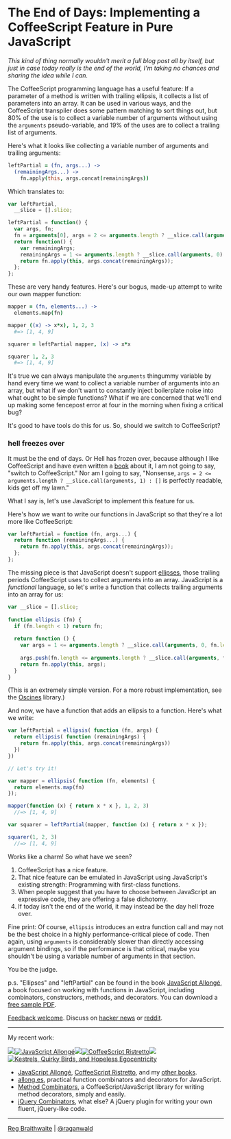 # The End of Days: Implementing a CoffeeScript Feature in Pure JavaScript

*This kind of thing normally wouldn't merit a full blog post all by itself, but just in case today really is the end of the world, I'm taking no chances and sharing the idea while I can.*

The CoffeeScript programming language has a useful feature: If a parameter of a method is written with trailing ellipsis, it collects a list of parameters into an array. It can be used in various ways, and the CoffeeScript transpiler does some pattern matching to sort things out, but 80% of the use is to collect a variable number of arguments without using the `arguments` pseudo-variable, and 19% of the uses are to collect a trailing list of arguments.

Here's what it looks like collecting a variable number of arguments and trailing arguments:

```coffeescript
leftPartial = (fn, args...) ->
  (remainingArgs...) ->
    fn.apply(this, args.concat(remainingArgs))
```

Which translates to:

```javascript
var leftPartial,
  __slice = [].slice;

leftPartial = function() {
  var args, fn;
  fn = arguments[0], args = 2 <= arguments.length ? __slice.call(arguments, 1) : [];
  return function() {
    var remainingArgs;
    remainingArgs = 1 <= arguments.length ? __slice.call(arguments, 0) : [];
    return fn.apply(this, args.concat(remainingArgs));
  };
};
```

These are very handy features. Here's our bogus, made-up attempt to write our own mapper function:

```coffeescript
mapper = (fn, elements...) ->
  elements.map(fn)

mapper ((x) -> x*x), 1, 2, 3
  #=> [1, 4, 9]

squarer = leftPartial mapper, (x) -> x*x

squarer 1, 2, 3
  #=> [1, 4, 9]
```

It's true we can always manipulate the `arguments` thingummy variable by hand every time we want to collect a variable number of arguments into an array, but what if we don't want to constantly inject boilerplate noise into what ought to be simple functions? What if we are concerned that we'll end up making some fencepost error at four in the morning when fixing a critical bug?

It's good to have tools do this for us. So, should we switch to CoffeeScript?

### hell freezes over

It must be the end of days. Or Hell has frozen over, because although I like CoffeeScript and have even written a [book](http://leanpub.com/coffeescript-ristretto) about it, I am not going to say, "switch to CoffeeScript." Nor am I going to say, "Nonsense, `args = 2 <= arguments.length ? __slice.call(arguments, 1) : []` is perfectly readable, kids get off my lawn."

What I say is, let's use JavaScript to implement this feature for us.

Here's how we want to write our functions in JavaScript so that they're a lot more like CoffeeScript:

```javascript
var leftPartial = function (fn, args...) {
  return function (remainingArgs...) {
    return fn.apply(this, args.concat(remainingArgs));
  };
};
```

The missing piece is that JavaScript doesn't support [ellipses](http://en.wikipedia.org/wiki/Ellipsis), those trailing periods CoffeeScript uses to collect arguments into an array. JavaScript is a *functional* language, so let's write a function that collects trailing arguments into an array for us:

```javascript
var __slice = [].slice;  
  
function ellipsis (fn) {
  if (fn.length < 1) return fn;
  
  return function () {
    var args = 1 <= arguments.length ? __slice.call(arguments, 0, fn.length - 1) : [];
    
    args.push(fn.length <= arguments.length ? __slice.call(arguments, fn.length - 1) : []);
    return fn.apply(this, args);
  }
}
```

(This is an extremely simple version. For a more robust implementation, see the [Oscines](http://allong.es) library.)

And now, we have a function that adds an ellipsis to a function. Here's what we write:

```javascript
var leftPartial = ellipsis( function (fn, args) {
  return ellipsis( function (remainingArgs) {
    return fn.apply(this, args.concat(remainingArgs))
  })
})

// Let's try it!

var mapper = ellipsis( function (fn, elements) {
  return elements.map(fn)
});

mapper(function (x) { return x * x }, 1, 2, 3)
  //=> [1, 4, 9]

var squarer = leftPartial(mapper, function (x) { return x * x });

squarer(1, 2, 3)
  //=> [1, 4, 9]
```

Works like a charm! So what have we seen?

1. CoffeeScript has a nice feature.
2. That nice feature can be emulated in JavaScript using JavaScript's existing strength: Programming with first-class functions.
3. When people suggest that you have to choose between JavaScript an expressive code, they are offering a false dichotomy.
4. If today isn't the end of the world, it may instead be the day hell froze over.

Fine print: Of course, `ellipsis` introduces an extra function call and may not be the best choice in a highly performance-critical piece of code. Then again, using `arguments` is considerably slower than directly accessing argument bindings, so if the performance is that critical, maybe you shouldn't be using a variable number of arguments in that section.

You be the judge.

p.s. "Ellipses" and "leftPartial" can be found in the book [JavaScript Allongé](http://leanpub.com/javascript-allonge), a book focused on working with functions in JavaScript, including combinators, constructors, methods, and decorators. You can download a [free sample PDF](http://samples.leanpub.com/javascript-allonge-sample.pdf).

[Feedback welcome](mailto:reg@braythwayt.com). Discuss on [hacker news](http://news.ycombinator.com/item?id=4948606) or [reddit](http://www.reddit.com/r/javascript/comments/1568w0/the_end_of_days_implementing_a_coffeescript/).

---

My recent work:

![](http://i.minus.com/iL337yTdgFj7.png)[![JavaScript Allongé](http://i.minus.com/iW2E1A8M5UWe6.jpeg)](http://leanpub.com/javascript-allonge "JavaScript Allongé")![](http://i.minus.com/iL337yTdgFj7.png)[![CoffeeScript Ristretto](http://i.minus.com/iMmGxzIZkHSLD.jpeg)](http://leanpub.com/coffeescript-ristretto "CoffeeScript Ristretto")![](http://i.minus.com/iL337yTdgFj7.png)[![Kestrels, Quirky Birds, and Hopeless Egocentricity](http://i.minus.com/ibw1f1ARQ4bhi1.jpeg)](http://leanpub.com/combinators "Kestrels, Quirky Birds, and Hopeless Egocentricity")

* [JavaScript Allongé](http://leanpub.com/javascript-allonge), [CoffeeScript Ristretto](http://leanpub.com/coffeescript-ristretto), and my [other books](http://leanpub.com/u/raganwald).
* [allong.es](http://allong.es), practical function combinators and decorators for JavaScript.
* [Method Combinators](https://github.com/raganwald/method-combinators), a CoffeeScript/JavaScript library for writing method decorators, simply and easily.
* [jQuery Combinators](http://github.com/raganwald/jquery-combinators), what else? A jQuery plugin for writing your own fluent, jQuery-like code.  

---

[Reg Braithwaite](http://braythwayt.com) | [@raganwald](http://twitter.com/raganwald)

[andand]: https://github.com/raganwald/andand
[maybe]: https://en.wikipedia.org/wiki/Monad_(functional_programming)#The_Maybe_monad

[Part I]: https://github.com/raganwald/homoiconic/blob/master/2012/12/combinators_1.md

[Underscore]: http://underscorejs.org